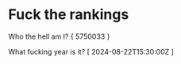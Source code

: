 # Fuck the rankings

Who the hell am I?
{ 5750033 }

What fucking year is it?
[ 2024-08-22T15:30:00Z ]
